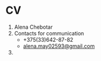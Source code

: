 # CV

1. Alena Chebotar 
2. Сontacts for communication
    * +375(33)642-87-82
    * alena.may02593@gmail.com
3. 
